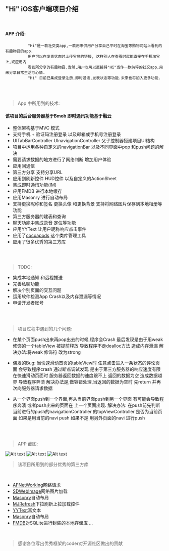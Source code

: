"Hi" iOS客户端项目介绍
--
</br>


#### APP 介绍:
              "Hi"是一款社交类app,一款用来供用户分享自己平时在淘宝等购物网站上看到的有趣物品的app.
              用户可以在发表状态时上传宝贝的链接, 这样别人在查看时就能直接在手机淘宝上,或应用内
              看到所分享的有趣物品.当然,用户也可以直接将"Hi"当作一款纯粹的社交app,用来分享日常生活与心情.
              "Hi" 目前已集成登录注册,即时通讯,发表状态等功能.未来也将加入更多功能.
              
 </br>
 </br>
 
> App 中所用到的技术:

#### 该项目的后台服务器基于Bmob 即时通讯功能基于融云

* 整体架构基于MVC 模式
* 支持手机 + 验证码注册登录 以及邮箱或手机号注册登录
* UITabBarController UInavigationController 父子控制器搭建项目UI结构
* 项目中运用各种自定义的navigationBar 以及不同界面中pop 和push问题的解决
* 需要请求数据的地方进行了网络判断 增加用户体验
* 应用间通信
* 第三方分享 支持分享URL
* 应用到刷新控件 HUD控件 以及自定义的ActionSheet
* 集成即时通讯功能(IM) 
* 应用FMDB 进行本地缓存
* 应用Masonry 进行自动布局
* 支持更换昵称和签名 更换头像 和更换背景 支持将网络图片保存到本地相册等功能
* 第三方服务器的建表和查询
* 聊天功能中集成录音 定位等功能
* 应用YYText 让用户昵称响应点击事件
* 应用了[cocoapods](https://github.com/CocoaPods/CocoaPods) 这个类库管理工具
* 应用了很多优秀的第三方库

</br>
</br>

> TODO: 

* 集成本地通知 和远程推送
* 完善私聊功能
* 解决个别页面的交互问题
* 运用软件检测App Crash以及内存泄漏等情况
* 申请开发者账号

</br>
</br>

> 项目过程中遇到的几个问题:
* 在某个页面push出来再pop出去的时候,程序会Crash 最后发现是由于用weak 修饰的一个tableView 
  被提前释放 导致程序不走dealloc方法 造成内存泄漏 解决办法:将weak 修饰符 改为strong

* 偶发的Bug: 当快速滑动首页的tableView时 任意点击进入一条状态的评论页面 会导致程序crash
  通过断点调试发现 是由于第三方服务器的响应速度有限 在快速滑动页面时 服务器返回数据的速度跟不上
  返回的数据为空 造成数据越界 导致程序奔溃
  解决办法是,做容错处理,当返回的数据为空时 先return 并再次向服务器请求数据

* 从一个界面push到一个界面,再从当前界面push到另一个界面 有可能会导致程序奔溃 或者push出来的页面在
  上一个页面出现. 解决办法: 在push前先判断当前进行的push的navigationController 的topViewController
  是否为当前页面 如果是用当前的navi push 如果不是 用另外页面的navi 进行push

</br>
</br>
             
> APP 截图:

![Alt text](https://bmob-cdn-10856.b0.upaiyun.com/2017/05/23/92a91236360d445ca0d1857e22b6a155.jpg)
![Alt text](https://bmob-cdn-10856.b0.upaiyun.com/2017/05/23/b287881250944bfd9aa0a26311fb1e13.jpg)
![Alt text](https://bmob-cdn-10856.b0.upaiyun.com/2017/05/23/f1939f9f8e5741919042264b3a58d399.jpg)

> 该项目所用到的部分优秀的第三方库
</br>

* [AFNetWorking](https://github.com/AFNetworking/AFNetworking)网络请求
* [SDWebImage](https://github.com/rs/SDWebImage)网络图片加载
* [Masonry](https://github.com/SnapKit/Masonry)自动布局
* [MJRefresh](https://github.com/CoderMJLee/MJRefresh)下拉刷新上拉加载控件
* [YYText](https://github.com/ibireme/YYText)富文本
* [Masonry](https://github.com/SnapKit/Masonry)自动布局
* [FMDB](https://github.com/ccgus/fmdb)对SQLite进行封装的本地存储库
...

</br>

> 感谢各位写出优秀框架的coder对开源社区做出的贡献
                      
  
